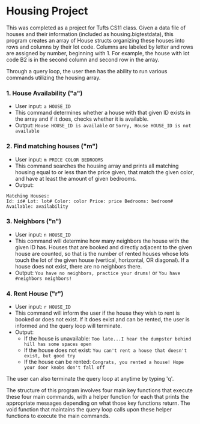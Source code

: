 # Housing Project

This was completed as a project for Tufts CS11 class. Given a data file of houses and their information (included as housing.bigtestdata), this program creates an array of House structs organizing these houses into rows and columns by their lot code. Columns are labeled by letter and rows are assigned by number, beginning with 1. For example, the house with lot code B2 is in the second column and second row in the array. 

Through a query loop, the user then has the ability to run various commands utilizing the housing array. 

### **1. House Availability ("a")**
  * User input: `a HOUSE_ID`
  * This command determines whether a house with that given ID exists in the array and if it does, checks whether it is available. 
  * Output: `House HOUSE_ID is available`  or  `Sorry, House HOUSE_ID is not available`

### **2. Find matching houses ("m")**
  * User input: `m PRICE COLOR BEDROOMS`
  * This command searches the housing array and prints all matching housing equal to or less than the price given, that match the given color, and have at least the amount of given bedrooms.
  * Output: 
  
  ```
  Matching Houses:
  Id: id# Lot: lot# Color: color Price: price Bedrooms: bedroom# Available: availability
  ```

### **3. Neighbors ("n")**
  * User input: `n HOUSE_ID`
  * This command will determine how many neighbors the house with the given ID has. Houses that are booked and directly adjacent to the given house are       counted, so that is the number of rented houses whose lots touch the lot of the given house (vertical, horizontal, OR diagonal). If a house does not       exist, there are no neighbors there. 
  * Output: `You have no neighbors, practice your drums!`  or  `You have #neighbors neighbors!`

### **4. Rent House ("r")**
  * User input: `r HOUSE_ID`
  * This command will inform the user if the house they wish to rent is booked or does not exist. If it does exist and can be rented, the user is             informed and the query loop will terminate. 
  * Output:
      * If the house is unavailable: `Too late...I hear the dumpster behind hill has some spaces open`
      * If the house does not exist: `You can't rent a house that doesn't exist, but good try`
      * If the house can be rented: `Congrats, you rented a house! Hope your door knobs don't fall off`

The user can also terminate the query loop at anytime by typing 'q'.

The structure of this program involves four main key functions that execute these four main commands, with a helper function for each that prints the appropriate messages depending on what those key functions return. The void function that maintains the query loop calls upon these helper functions to execute the main commands. 
